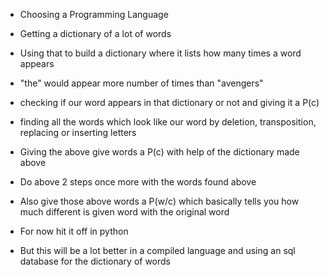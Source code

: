 - Choosing a Programming Language
- Getting a dictionary of a lot of words
- Using that to build a dictionary where it lists how many times a word appears
- "the" would appear more number of times than "avengers"
- checking if our word appears in that dictionary or not and giving it a P(c)
- finding all the words which look like our word by deletion, transposition, replacing or inserting letters
- Giving the above give words a P(c) with help of the dictionary made above
- Do above 2 steps once more with the words found above
- Also give those above words a P(w/c) which basically tells you how much different is given word with the original word

- For now hit it off in python
- But this will be a lot better in a compiled language and using an sql database for the dictionary of words
